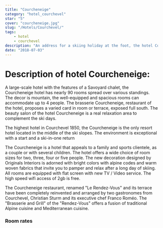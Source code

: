 ```yaml
---
title: "Courcheneige"
category: "hotel_courchevel"
star: "5"
cover: "courcheneige.jpg"
slug: "/Hotels/Courchevel/"
tags:
    - hotel
    - courchevel
description: "An address for a skiing holiday at the foot, the hotel Courcheneige is located at the foot of the slopes of one of the largest ski areas in the world: the Three Valleys. We are a stone's throw from the lively and trendy center of Courchevel 1850, "
date: "2018-07-03"
--- 
```

 
 
# Description of hotel Courcheneige:

A large-scale hotel with the features of a Savoyard chalet, the Courcheneige hotel has nearly 90 rooms spread over various standings. The decor is mountain, the well-equipped and spacious rooms can accommodate up to 4 people. The brasserie Courcheneige, restaurant of the hotel, proposes a varied card in room or terrace, exposed full south. The beauty salon of the hotel Courcheneige is a real relaxation area to complement the ski days.

The highest hotel in Courchevel 1850, the Courcheneige is the only resort hotel located in the middle of the ski slopes. The environment is exceptional with a start and a ski-in-one return

The Courcheneige is a hotel that appeals to a family and sports clientele, as a couple or with several children. The hotel offers a wide choice of room sizes for two, three, four or five people. The new decoration designed by Originals Interiors is adorned with bright colors with alpine codes and warm woven fabrics that invite you to pamper and relax after a long day of skiing. All rooms are equipped with flat screen with new TV / Video service. The high speed wifi access of 2gb is free.

The Courcheneige restaurant, renamed "Le Rendez-Vous" and its terrace have been completely reinvented and arranged by two gastronomes from Courchevel, Christian Sturm and its executive chef Franco Roméo. The "Brasserie and Grill" of the "Rendez-Vous" offers a fusion of traditional Alpine cuisine and Mediterranean cuisine.

### Room rates